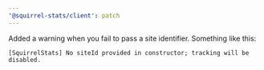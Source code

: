 ```yaml
---
'@squirrel-stats/client': patch
---
```


Added a warning when you fail to pass a site identifier. Something like this:

```text
[SquirrelStats] No siteId provided in constructor; tracking will be disabled.
```
